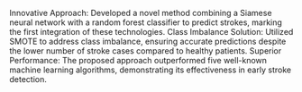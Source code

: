 Innovative Approach: Developed a novel method combining a Siamese neural network with a random forest classifier to predict strokes, marking the first integration of these technologies.
Class Imbalance Solution: Utilized SMOTE to address class imbalance, ensuring accurate predictions despite the lower number of stroke cases compared to healthy patients.
Superior Performance: The proposed approach outperformed five well-known machine learning algorithms, demonstrating its effectiveness in early stroke detection.
